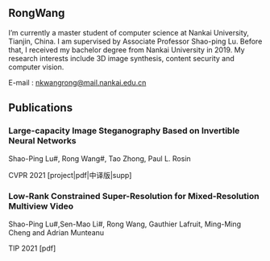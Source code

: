 ## RongWang

I’m currently a master student of computer science at Nankai University, Tianjin, China. I am supervised by Associate Professor Shao-ping Lu. Before that, I received my bachelor degree from Nankai University in 2019. My research interests include 3D image synthesis, content security and computer vision. 

E-mail : nkwangrong@mail.nankai.edu.cn


## Publications

### Large-capacity Image Steganography Based on Invertible Neural Networks
Shao-Ping Lu#, Rong Wang#, Tao Zhong, Paul L. Rosin

CVPR 2021  [project|pdf|中译版|supp] 


### Low-Rank Constrained Super-Resolution for Mixed-Resolution Multiview Video
Shao-Ping Lu#,Sen-Mao Li#, Rong Wang, Gauthier Lafruit, Ming-Ming Cheng and Adrian Munteanu

TIP 2021 [pdf] 



